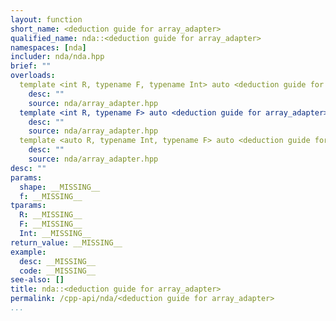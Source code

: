 ```yaml
---
layout: function
short_name: <deduction guide for array_adapter>
qualified_name: nda::<deduction guide for array_adapter>
namespaces: [nda]
includer: nda/nda.hpp
brief: ""
overloads:
  template <int R, typename F, typename Int> auto <deduction guide for array_adapter>(const std::array<type-parameter-0-2, R> & shape, F f)-> array_adapter<R, F>:
    desc: ""
    source: nda/array_adapter.hpp
  template <int R, typename F> auto <deduction guide for array_adapter>(array_adapter<R, F> )-> array_adapter<R, F>:
    desc: ""
    source: nda/array_adapter.hpp
  template <auto R, typename Int, typename F> auto <deduction guide for array_adapter>(std::array<Int, R> , F )-> array_adapter<R, F>:
    desc: ""
    source: nda/array_adapter.hpp
desc: ""
params:
  shape: __MISSING__
  f: __MISSING__
tparams:
  R: __MISSING__
  F: __MISSING__
  Int: __MISSING__
return_value: __MISSING__
example:
  desc: __MISSING__
  code: __MISSING__
see-also: []
title: nda::<deduction guide for array_adapter>
permalink: /cpp-api/nda/<deduction guide for array_adapter>
...
```


